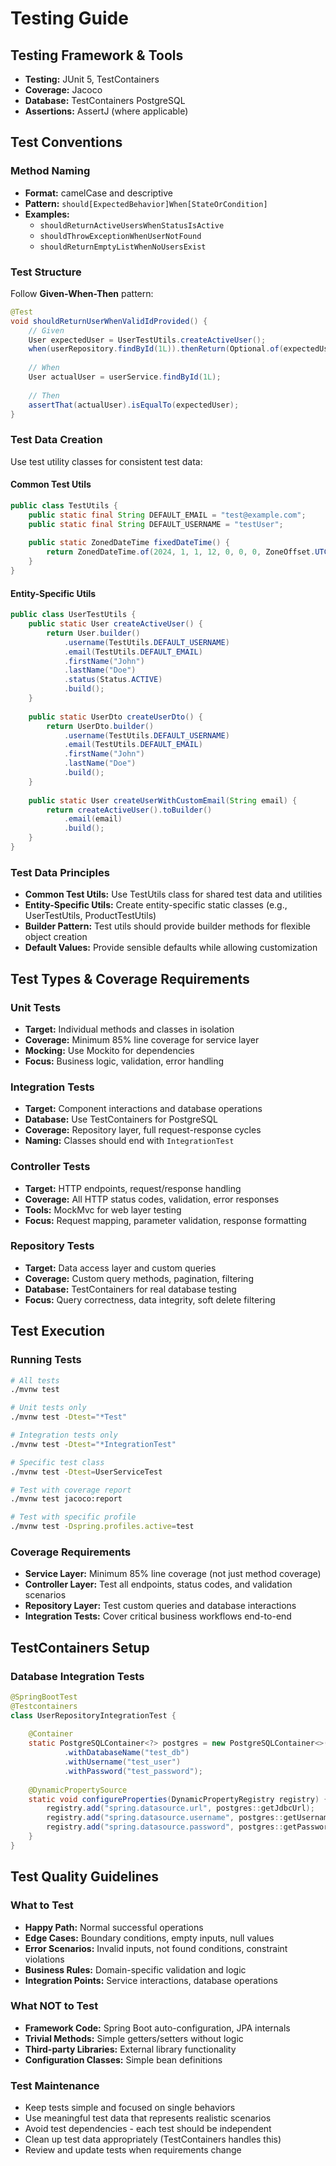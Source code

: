 # Testing Guide

## Testing Framework & Tools
- **Testing:** JUnit 5, TestContainers
- **Coverage:** Jacoco
- **Database:** TestContainers PostgreSQL
- **Assertions:** AssertJ (where applicable)

## Test Conventions

### Method Naming
- **Format:** camelCase and descriptive
- **Pattern:** `should[ExpectedBehavior]When[StateOrCondition]`
- **Examples:**
  - `shouldReturnActiveUsersWhenStatusIsActive`
  - `shouldThrowExceptionWhenUserNotFound`
  - `shouldReturnEmptyListWhenNoUsersExist`

### Test Structure
Follow **Given-When-Then** pattern:
```java
@Test
void shouldReturnUserWhenValidIdProvided() {
    // Given
    User expectedUser = UserTestUtils.createActiveUser();
    when(userRepository.findById(1L)).thenReturn(Optional.of(expectedUser));
    
    // When
    User actualUser = userService.findById(1L);
    
    // Then
    assertThat(actualUser).isEqualTo(expectedUser);
}
```

### Test Data Creation
Use test utility classes for consistent test data:

#### Common Test Utils
```java
public class TestUtils {
    public static final String DEFAULT_EMAIL = "test@example.com";
    public static final String DEFAULT_USERNAME = "testUser";
    
    public static ZonedDateTime fixedDateTime() {
        return ZonedDateTime.of(2024, 1, 1, 12, 0, 0, 0, ZoneOffset.UTC);
    }
}
```

#### Entity-Specific Utils
```java
public class UserTestUtils {
    public static User createActiveUser() {
        return User.builder()
            .username(TestUtils.DEFAULT_USERNAME)
            .email(TestUtils.DEFAULT_EMAIL)
            .firstName("John")
            .lastName("Doe")
            .status(Status.ACTIVE)
            .build();
    }
    
    public static UserDto createUserDto() {
        return UserDto.builder()
            .username(TestUtils.DEFAULT_USERNAME)
            .email(TestUtils.DEFAULT_EMAIL)
            .firstName("John")
            .lastName("Doe")
            .build();
    }
    
    public static User createUserWithCustomEmail(String email) {
        return createActiveUser().toBuilder()
            .email(email)
            .build();
    }
}
```

### Test Data Principles
- **Common Test Utils:** Use TestUtils class for shared test data and utilities
- **Entity-Specific Utils:** Create entity-specific static classes (e.g., UserTestUtils, ProductTestUtils)
- **Builder Pattern:** Test utils should provide builder methods for flexible object creation
- **Default Values:** Provide sensible defaults while allowing customization

## Test Types & Coverage Requirements

### Unit Tests
- **Target:** Individual methods and classes in isolation
- **Coverage:** Minimum 85% line coverage for service layer
- **Mocking:** Use Mockito for dependencies
- **Focus:** Business logic, validation, error handling

### Integration Tests
- **Target:** Component interactions and database operations
- **Database:** Use TestContainers for PostgreSQL
- **Coverage:** Repository layer, full request-response cycles
- **Naming:** Classes should end with `IntegrationTest`

### Controller Tests
- **Target:** HTTP endpoints, request/response handling
- **Coverage:** All HTTP status codes, validation, error responses
- **Tools:** MockMvc for web layer testing
- **Focus:** Request mapping, parameter validation, response formatting

### Repository Tests
- **Target:** Data access layer and custom queries
- **Coverage:** Custom query methods, pagination, filtering
- **Database:** TestContainers for real database testing
- **Focus:** Query correctness, data integrity, soft delete filtering

## Test Execution

### Running Tests
```bash
# All tests
./mvnw test

# Unit tests only
./mvnw test -Dtest="*Test"

# Integration tests only
./mvnw test -Dtest="*IntegrationTest"

# Specific test class
./mvnw test -Dtest=UserServiceTest

# Test with coverage report
./mvnw test jacoco:report

# Test with specific profile
./mvnw test -Dspring.profiles.active=test
```

### Coverage Requirements
- **Service Layer:** Minimum 85% line coverage (not just method coverage)
- **Controller Layer:** Test all endpoints, status codes, and validation scenarios
- **Repository Layer:** Test custom queries and database interactions
- **Integration Tests:** Cover critical business workflows end-to-end

## TestContainers Setup

### Database Integration Tests
```java
@SpringBootTest
@Testcontainers
class UserRepositoryIntegrationTest {
    
    @Container
    static PostgreSQLContainer<?> postgres = new PostgreSQLContainer<>("postgres:15")
            .withDatabaseName("test_db")
            .withUsername("test_user")
            .withPassword("test_password");
    
    @DynamicPropertySource
    static void configureProperties(DynamicPropertyRegistry registry) {
        registry.add("spring.datasource.url", postgres::getJdbcUrl);
        registry.add("spring.datasource.username", postgres::getUsername);
        registry.add("spring.datasource.password", postgres::getPassword);
    }
}
```

## Test Quality Guidelines

### What to Test
- **Happy Path:** Normal successful operations
- **Edge Cases:** Boundary conditions, empty inputs, null values
- **Error Scenarios:** Invalid inputs, not found conditions, constraint violations
- **Business Rules:** Domain-specific validation and logic
- **Integration Points:** Service interactions, database operations

### What NOT to Test
- **Framework Code:** Spring Boot auto-configuration, JPA internals
- **Trivial Methods:** Simple getters/setters without logic
- **Third-party Libraries:** External library functionality
- **Configuration Classes:** Simple bean definitions

### Test Maintenance
- Keep tests simple and focused on single behaviors
- Use meaningful test data that represents realistic scenarios
- Avoid test dependencies - each test should be independent
- Clean up test data appropriately (TestContainers handles this)
- Review and update tests when requirements change